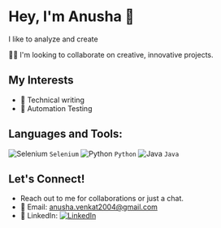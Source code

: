 # Hey, I'm Anusha 👋

I like to analyze and create

🧑‍💼 I'm looking to collaborate on creative, innovative projects.

## My Interests

- 📝 Technical writing
- 🤖 Automation Testing

## Languages and Tools:

![Selenium](https://www.selenium.dev/documentation/test_practices/overview/) `Selenium`
![Python](https://www.python.org/) `Python`
![Java](https://www.java.com/en/) `Java`


## Let's Connect!

- Reach out to me for collaborations or just a chat.
- 📧 Email: [anusha.venkat2004@gmail.com](mailto:anusha.venkat2004@gmail.com)
- 🔗 LinkedIn: [![LinkedIn](URL_FOR_LINKEDIN_ICON)](YOUR_LINKEDIN_PROFILE_LINK)

  







